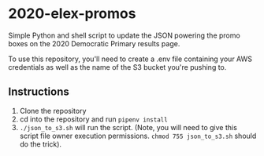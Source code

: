 # 2020-elex-promos

Simple Python and shell script to update the JSON powering the promo boxes on the 2020 Democratic Primary results page.

To use this repository, you'll need to create a .env file containing your AWS credentials as well as the name of the S3 bucket you're pushing to.

## Instructions

1. Clone the repository
2. cd into the repository and run `pipenv install`
3. `./json_to_s3.sh` will run the script. (Note, you will need to give this script file owner execution permissions. `chmod 755 json_to_s3.sh` should do the trick).
